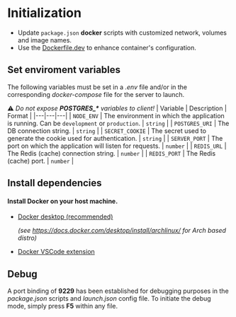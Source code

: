 # Initialization

-   Update `package.json` **docker** scripts with customized network, volumes and image names.
-   Use the [Dockerfile.dev](../Dockerfile.dev) to enhance container's configuration.

## Set enviroment variables

The following variables must be set in a _.env_ file and/or in the corresponding _docker-compose_ file for the server to launch.

:warning: _Do not expose **POSTGRES\_\*** variables to client!_
| Variable | Description | Format |
|---|---|---|
| `NODE_ENV` | The environment in which the application is running. Can be `development` or `production`. | `string` |
| `POSTGRES_URI` | The DB connection string. | `string` |
| `SECRET_COOKIE` | The secret used to generate the cookie used for authentication. | `string` |
| `SERVER_PORT` | The port on which the application will listen for requests. | `number` |
| `REDIS_URL` | The Redis (cache) connection string. | `number` |
| `REDIS_PORT` | The Redis (cache) port. | `number` |

## Install dependencies

#### Install Docker on your host machine.

-   [Docker desktop (recommended)](https://www.docker.com/products/docker-desktop/)

    _(see https://docs.docker.com/desktop/install/archlinux/ for Arch based distro)_

-   [Docker VSCode extension]('https://marketplace.visualstudio.com/items?itemName=ms-azuretools.vscode-docker')

## Debug

A port binding of **9229** has been established for debugging purposes in the _package.json_ scripts and _launch.json_ config file. To initiate the debug mode, simply press **F5** within any file.
